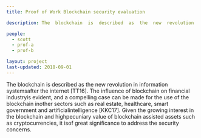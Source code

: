 ```yaml
---
title: Proof of Work Blockchain security evaluation

description: The  blockchain  is  described  as  the  new  revolution  in  information  systemsafter the internet [TT16].  The influence of blockchain on financial industryis evident, and a compelling case can be made for the use of the blockchain inother sectors such as real estate, healthcare, smart government and artificialintelligence [KKC17].

people:
  - scott
  - prof-a
  - prof-b

layout: project
last-updated: 2018-09-01
---
```


The  blockchain  is  described  as  the  new  revolution  in  information  systemsafter the internet [TT16].  The influence of blockchain on financial industryis evident, and a compelling case can be made for the use of the blockchain inother sectors such as real estate, healthcare, smart government and artificialintelligence [KKC17].  Given the growing interest in the blockchain and highpecuniary value of blockchain assisted assets such as cryptocurrencies, it isof great significance to address the security concerns.
